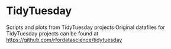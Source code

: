 # TidyTuesday

Scripts and plots from TidyTuesday projects
Original datafiles for TidyTuesday projects can be found at https://github.com/rfordatascience/tidytuesday
